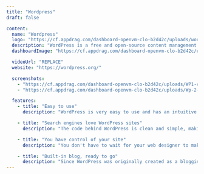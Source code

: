 ```yaml
---
title: "Wordpress"
draft: false

content:
  name: "Wordpress"
  logo: "https://cf.appdrag.com/dashboard-openvm-clo-b2d42c/uploads/wordpress-PNG6-FQ9V.png"
  description: "WordPress is a free and open-source content management system. The core WordPress software is built by hundreds of community volunteers. You can avail of any of thousands of plugins and themes to transform your site. Over 60 million people have chosen WordPress to power the place on the web they call home. WordPress is written in PHP and paired with a MySQL or MariaDB database."
  dashboardImage: "https://cf.appdrag.com/dashboard-openvm-clo-b2d42c/uploads/WP1-caKH.jpg"

  videoUrl: "REPLACE"
  website: "https://wordpress.org/"

  screenshots:
    - "https://cf.appdrag.com/dashboard-openvm-clo-b2d42c/uploads/WP1-caKH.jpg"
    - "https://cf.appdrag.com/dashboard-openvm-clo-b2d42c/uploads/Wp-2-55V2.jpg"

  features:
    - title: "Easy to use"
      description: "WordPress is very easy to use and has an intuitive interface. It's easy to quickly add new pages, blog posts, images, etc. Since the technology is so simple, the time spent on formatting is greatly reduced."

    - title: "Search engines love WordPress sites"
      description: "The code behind WordPress is clean and simple, making it easy for search engines to read and index a site's content. In addition, each page, post and image can have its own meta tag keywords, description and title, and be optimized for specific keywords. This enables very precise search-engine optimization (SEO). You can also use tags to further enhance your SEO efforts."

    - title: "You have control of your site"
      description: "You don't have to wait for your web designer to make simple updates to your site. With WordPress, you have control of nearly every aspect of your site and can easily make those simple updates yourself."

    - title: "Built-in blog, ready to go"
      description: "Since WordPress was originally created as a blogging platform, blogging capabilities are built in and easy to integrate, if desired. It's also easy to set up RSS/email subscriptions to your blog and commenting capabilities, and automatically add the most recent blog posts to other pages of the site (your home page, for example). This helps to extend your reach and make your site more dynamic and interactive."
---
```

